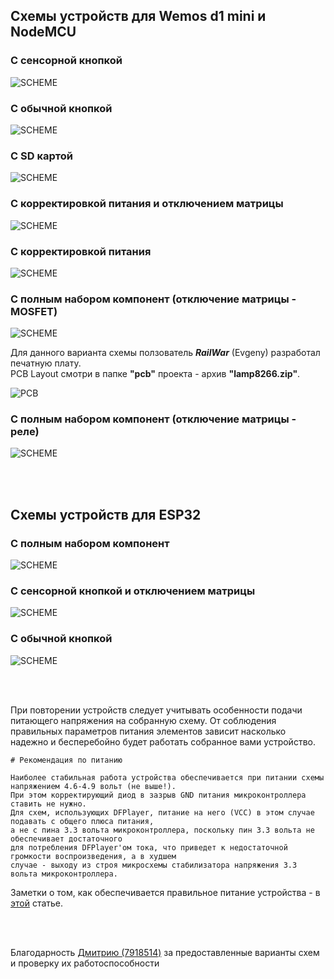 ## Схемы устройств для Wemos d1 mini и NodeMCU

### С сенсорной кнопкой
![SCHEME](https://github.com/vvip-68/GyverPanelWiFi/blob/master/schemes/scheme.jpg)

### С обычной кнопкой
![SCHEME](https://github.com/vvip-68/GyverPanelWiFi/blob/master/schemes/scheme_b.jpg)

### С SD картой
![SCHEME](https://github.com/vvip-68/GyverPanelWiFi/blob/master/schemes/scheme_c.jpg)

### С корректировкой питания и отключением матрицы
![SCHEME](https://github.com/vvip-68/GyverPanelWiFi/blob/master/schemes/scheme_e.jpg)

### С корректировкой питания
![SCHEME](https://github.com/vvip-68/GyverPanelWiFi/blob/master/schemes/scheme_d.jpg)

### С полным набором компонент (отключение матрицы - MOSFET)
![SCHEME](https://github.com/vvip-68/GyverPanelWiFi/blob/master/schemes/ESP8266_ALL.jpg)

Для данного варианта схемы ползователь ***RailWar*** (Evgeny) разработал печатную плату.  
PCB Layout смотри в папке **"pcb"** проекта - архив **"lamp8266.zip"**.

![PCB](https://github.com/vvip-68/GyverPanelWiFi/blob/master/pcb/lamp8266.png)

### С полным набором компонент (отключение матрицы - реле)
![SCHEME](https://github.com/vvip-68/GyverPanelWiFi/blob/master/schemes/ESP8266_RELAY.jpg)

<br><br>

## Схемы устройств для ESP32

### С полным набором компонент
![SCHEME](https://github.com/vvip-68/GyverPanelWiFi/blob/master/schemes/ESP32_ALL.JPG)

### С сенсорной кнопкой и отключением матрицы
![SCHEME](https://github.com/vvip-68/GyverPanelWiFi/blob/master/schemes/ESP32_MOSFET.JPG)

### С обычной кнопкой
![SCHEME](https://github.com/vvip-68/GyverPanelWiFi/blob/master/schemes/ESP32_button_noRELAY.jpg)

<br><br>

При повторении устройств следует учитывать особенности подачи питающего напряжения на собранную схему.
От соблюдения правильных параметров питания элементов зависит насколько надежно и бесперебойно будет работать собранное вами устройство.  

```
# Рекомендация по питанию

Наиболее стабильная работа устройства обеспечивается при питании схемы напряжением 4.6-4.9 вольт (не выше!).
При этом корректирующий диод в зазрыв GND питания микроконтроллера ставить не нужно.
Для схем, использующих DFPlayer, питание на него (VCC) в этом случае подавать с общего плюса питания, 
а не с пина 3.3 вольта микроконтроллера, поскольку пин 3.3 вольта не обеспечивает достаточного 
для потребления DFPlayer'ом тока, что приведет к недостаточной громкости воспроизведения, а в худшем 
случае - выходу из строя микросхемы стабилизатора напряжения 3.3 вольта микроконтроллера.

```
Заметки о том, как обеспечивается правильное питание устройства - в [этой](https://github.com/vvip-68/GyverPanelWiFi/wiki/%D0%97%D0%B0%D0%BC%D0%B5%D1%82%D0%BA%D0%B8-%D0%BE-%D0%BF%D0%B8%D1%82%D0%B0%D0%BD%D0%B8%D0%B8) статье.

<br><br>

Благодарность [Дмитрию (7918514)](https://github.com/7918514) за предоставленные варианты схем и проверку их работоспособности